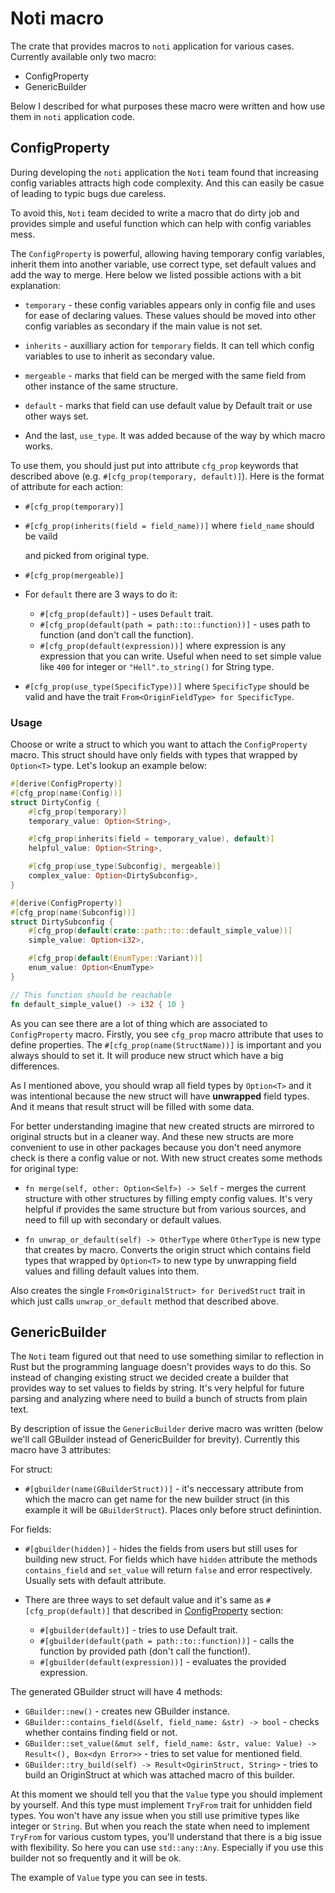 # Noti macro

The crate that provides macros to `noti` application for various cases.
Currently available only two macro:

- ConfigProperty
- GenericBuilder

Below I described for what purposes these macro were written and how use them
in `noti` application code.

## ConfigProperty

During developing the `noti` application the `Noti` team found that increasing
config variables attracts high code complexity. And this can easily be casue of
leading to typic bugs due careless.

To avoid this, `Noti` team decided to write a macro that do dirty job and provides
simple and useful function which can help with config variables mess.

The `ConfigProperty` is powerful, allowing having temporary config variables,
inherit them into another variable, use correct type, set default values and
add the way to merge. Here below we listed possible actions with a bit explanation:

- `temporary` - these config variables appears only in config file and uses for
  ease of declaring values. These values should be moved into other config
  variables as secondary if the main value is not set.

- `inherits` - auxilliary action for `temporary` fields. It can tell which config
  variables to use to inherit as secondary value.

- `mergeable` - marks that field can be merged with the same field from other
  instance of the same structure.

- `default` - marks that field can use default value by Default trait or use other ways set.

- And the last, `use_type`. It was added because of the way by which macro works.

To use them, you should just put into attribute `cfg_prop` keywords that described
above (e.g. `#[cfg_prop(temporary, default)]`). Here is the format of attribute for
each action:

- `#[cfg_prop(temporary)]`

- `#[cfg_prop(inherits(field = field_name))]` where `field_name` should be vaild

  and picked from original type.
- `#[cfg_prop(mergeable)]`

- For `default` there are 3 ways to do it:
  - `#[cfg_prop(default)]` - uses `Default` trait.
  - `#[cfg_prop(default(path = path::to::function))]` - uses path to function (and
    don't call the function).
  - `#[cfg_prop(default(expression))]` where expression is any expression that you
    can write. Useful when need to set simple value like `400` for integer or
    `"Hell".to_string()` for String type.

- `#[cfg_prop(use_type(SpecificType))]` where `SpecificType` should be valid and
  have the trait `From<OriginFieldType> for SpecificType`.

### Usage

Choose or write a struct to which you want to attach the `ConfigProperty` macro.
This struct should have only fields with types that wrapped by `Option<T>` type.
Let's lookup an example below:

```rust
#[derive(ConfigProperty)]
#[cfg_prop(name(Config))]
struct DirtyConfig {
    #[cfg_prop(temporary)]
    temporary_value: Option<String>,

    #[cfg_prop(inherits(field = temporary_value), default)]
    helpful_value: Option<String>,

    #[cfg_prop(use_type(Subconfig), mergeable)]
    complex_value: Option<DirtySubconfig>,
}

#[derive(ConfigProperty)]
#[cfg_prop(name(Subconfig))]
struct DirtySubconfig {
    #[cfg_prop(default(crate::path::to::default_simple_value))]
    simple_value: Option<i32>,

    #[cfg_prop(default(EnumType::Variant))]
    enum_value: Option<EnumType>
}

// This function should be reachable
fn default_simple_value() -> i32 { 10 }
```

As you can see there are a lot of thing which are associated to `ConfigProperty`
macro. Firstly, you see `cfg_prop` macro attribute that uses to define properties.
The `#[cfg_prop(name(StructName))]` is important and you always should to set it.
It will produce new struct which have a big differences.

As I mentioned above, you should wrap all field types by `Option<T>` and it was
intentional because the new struct will have **unwrapped** field types. And it
means that result struct will be filled with some data.

For better understanding imagine that new created structs are mirrored to original
structs but in a cleaner way. And these new structs are more convenient to use in
other packages because you don't need anymore check is there a config value or not.
With new struct creates some methods for original type:

- `fn merge(self, other: Option<Self>) -> Self` - merges the current structure with
  other structures by filling empty config values. It's very helpful if provides the
  same structure but from various sources, and need to fill up with secondary or
  default values.

- `fn unwrap_or_default(self) -> OtherType` where `OtherType` is new type that
  creates by macro. Converts the origin struct which contains field types that
  wrapped by `Option<T>` to new type by unwrapping field values and filling default
  values into them.

Also creates the single `From<OriginalStruct> for DerivedStruct` trait in which just
calls `unwrap_or_default` method that described above.

## GenericBuilder

The `Noti` team figured out that need to use something similar to reflection in
Rust but the programming language doesn't provides ways to do this. So instead
of changing existing struct we decided create a builder that provides way to
set values to fields by string. It's very helpful for future parsing and analyzing
where need to build a bunch of structs from plain text.

By description of issue the `GenericBuilder` derive macro was written (below we'll
call GBuilder instead of GenericBuilder for brevity). Currently this macro have 3
attributes:

For struct:

- `#[gbuilder(name(GBuilderStruct))]` - it's neccessary attribute from which the macro
  can get name for the new builder struct (in this example it will be `GBuilderStruct`).
  Places only before struct definintion.

For fields:

- `#[gbuilder(hidden)]` - hides the fields from users but still uses for building new
  struct. For fields which have `hidden` attribute the methods `contains_field` and
  `set_value` will return `false` and error respectively. Usually sets with default
  attribute.

- There are three ways to set default value and it's same as `#[cfg_prop(default)]`
  that described in [ConfigProperty](#configproperty) section:
  - `#[gbuilder(default)]` - tries to use Default trait.
  - `#[gbuilder(default(path = path::to::function))]` - calls the function by provided path
    (don't call the function!).
  - `#[gbuilder(default(expression))]` - evaluates the provided expression.

The generated GBuilder struct will have 4 methods:

- `GBuilder::new()` - creates new GBuilder instance.
- `GBuilder::contains_field(&self, field_name: &str) -> bool` - checks whether contains
  finding field or not.
- `GBuilder::set_value(&mut self, field_name: &str, value: Value) -> Result<(), Box<dyn Error>>` -
  tries to set value for mentioned field.
- `GBuilder::try_build(self) -> Result<OgirinStruct, String>` - tries to build an OriginStruct
  at which was attached macro of this builder.

At this moment we should tell you that the `Value` type you should implement by yourself.
And this type must implement `TryFrom` trait for unhidden field types. You won't have any
issue when you still use primitive types like integer or `String`. But when you reach the
state when need to implement `TryFrom` for various custom types, you'll understand that
there is a big issue with flexibility. So here you can use `std::any::Any`. Especially if
you use this builder not so frequently and it will be ok.

The example of `Value` type you can see in tests.
